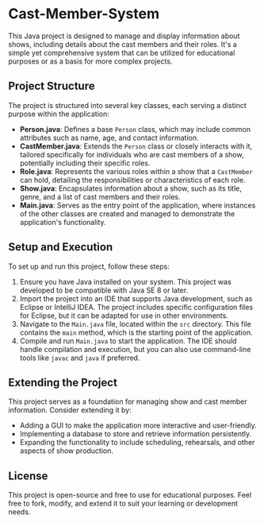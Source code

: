 # Cast-Member-System

This Java project is designed to manage and display information about shows, including details about the cast members and their roles. It's a simple yet comprehensive system that can be utilized for educational purposes or as a basis for more complex projects.

## Project Structure

The project is structured into several key classes, each serving a distinct purpose within the application:

- **Person.java**: Defines a base `Person` class, which may include common attributes such as name, age, and contact information.
- **CastMember.java**: Extends the `Person` class or closely interacts with it, tailored specifically for individuals who are cast members of a show, potentially including their specific roles.
- **Role.java**: Represents the various roles within a show that a `CastMember` can hold, detailing the responsibilities or characteristics of each role.
- **Show.java**: Encapsulates information about a show, such as its title, genre, and a list of cast members and their roles.
- **Main.java**: Serves as the entry point of the application, where instances of the other classes are created and managed to demonstrate the application's functionality.

## Setup and Execution

To set up and run this project, follow these steps:

1. Ensure you have Java installed on your system. This project was developed to be compatible with Java SE 8 or later.
2. Import the project into an IDE that supports Java development, such as Eclipse or IntelliJ IDEA. The project includes specific configuration files for Eclipse, but it can be adapted for use in other environments.
3. Navigate to the `Main.java` file, located within the `src` directory. This file contains the `main` method, which is the starting point of the application.
4. Compile and run `Main.java` to start the application. The IDE should handle compilation and execution, but you can also use command-line tools like `javac` and `java` if preferred.

## Extending the Project

This project serves as a foundation for managing show and cast member information. Consider extending it by:

- Adding a GUI to make the application more interactive and user-friendly.
- Implementing a database to store and retrieve information persistently.
- Expanding the functionality to include scheduling, rehearsals, and other aspects of show production.

## License

This project is open-source and free to use for educational purposes. Feel free to fork, modify, and extend it to suit your learning or development needs.
